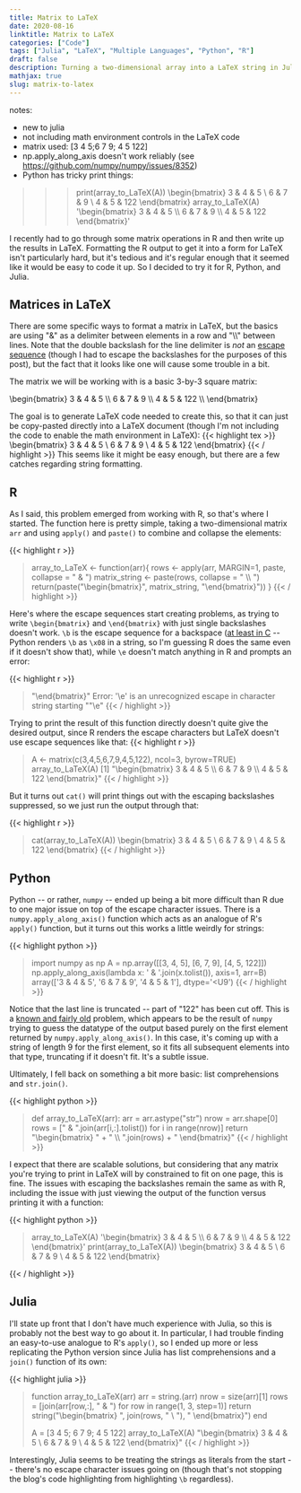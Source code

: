 ```yaml
---
title: Matrix to LaTeX
date: 2020-08-16
linktitle: Matrix to LaTeX
categories: ["Code"]
tags: ["Julia", "LaTeX", "Multiple Languages", "Python", "R"]
draft: false
description: Turning a two-dimensional array into a LaTeX string in Julia, Python, and R.
mathjax: true
slug: matrix-to-latex
---
```


notes:
- new to julia
- not including math environment controls in the LaTeX code
- matrix used: [3 4 5;6 7 9; 4 5 122]
- np.apply_along_axis doesn't work reliably (see https://github.com/numpy/numpy/issues/8352)
- Python has tricky print things:
>>> print(array_to_LaTeX(A))
\begin{bmatrix} 3 & 4 & 5 \\ 6 & 7 & 9 \\ 4 & 5 & 122 \end{bmatrix}
>>> array_to_LaTeX(A)
'\\begin{bmatrix} 3 & 4 & 5 \\\\ 6 & 7 & 9 \\\\ 4 & 5 & 122 \\end{bmatrix}'


I recently had to go through some matrix operations in R and then write up the results in LaTeX.  Formatting the R output to get it into a form for LaTeX isn't particularly hard, but it's tedious and it's regular enough that it seemed like it would be easy to code it up.  So I decided to try it for R, Python, and Julia.

<!--more-->

## Matrices in LaTeX

There are some specific ways to format a matrix in LaTeX, but the basics are using "&" as a delimiter between elements in a row and "\\\\" between lines.  Note that the double backslash for the line delimiter is *not* an [escape sequence](https://en.wikipedia.org/wiki/Escape_sequence) (though I had to escape the backslashes for the purposes of this post), but the fact that it looks like one will cause some trouble in a bit.

The matrix we will be working with is a basic 3-by-3 square matrix:

\\begin{bmatrix}
3 & 4 & 5 \\\\
6 & 7 & 9 \\\\
4 & 5 & 122 \\\\
\\end{bmatrix}

The goal is to generate LaTeX code needed to create this, so that it can just be copy-pasted directly into a LaTeX document (though I'm not including the code to enable the math environment in LaTeX):
{{< highlight tex >}}
\begin{bmatrix} 3 & 4 & 5 \\ 6 & 7 & 9 \\ 4 & 5 & 122 \end{bmatrix}
{{< / highlight >}}
This seems like it might be easy enough, but there are a few catches regarding string formatting.


## R

As I said, this problem emerged from working with R, so that's where I started.  The function here is pretty simple, taking a two-dimensional matrix `arr` and using `apply()` and `paste()` to combine and collapse the elements:

{{< highlight r >}}
> array_to_LaTeX <- function(arr){
>     rows <- apply(arr, MARGIN=1, paste, collapse = " & ")
>     matrix_string <- paste(rows, collapse = " \\\\ ")
>     return(paste("\\begin{bmatrix}", matrix_string, "\\end{bmatrix}"))
> }
{{< / highlight >}}

Here's where the escape sequences start creating problems, as trying to write `\begin{bmatrix}` and `\end{bmatrix}` with just single backslashes doesn't work.  `\b` is the escape sequence for a backspace ([at least in C](https://en.wikipedia.org/wiki/Escape_sequences_in_C) -- Python renders `\b` as `\x08` in a string, so I'm guessing R does the same even if it doesn't show that), while `\e` doesn't match anything in R and prompts an error:

{{< highlight r >}}
> "\end{bmatrix}"
Error: '\e' is an unrecognized escape in character string starting ""\e"
{{< / highlight >}}

Trying to print the result of this function directly doesn't quite give the desired output, since R renders the escape characters but LaTeX doesn't use escape sequences like that:
{{< highlight r >}}
> A <- matrix(c(3,4,5,6,7,9,4,5,122), ncol=3, byrow=TRUE)
> array_to_LaTeX(A)
[1] "\\begin{bmatrix} 3 & 4 & 5 \\\\ 6 & 7 & 9 \\\\ 4 & 5 & 122 \\end{bmatrix}"
{{< / highlight >}}

But it turns out `cat()` will print things out with the escaping backslashes suppressed, so we just run the output through that:

{{< highlight r >}}
> cat(array_to_LaTeX(A))
\begin{bmatrix} 3 & 4 & 5 \\ 6 & 7 & 9 \\ 4 & 5 & 122 \end{bmatrix}
{{< / highlight >}}

## Python

Python -- or rather, `numpy` -- ended up being a bit more difficult than R due to one major issue on top of the escape character issues.  There is a `numpy.apply_along_axis()` function which acts as an analogue of R's `apply()` function, but it turns out this works a little weirdly for strings:

{{< highlight python >}}
> import numpy as np
> A = np.array([[3, 4, 5], [6, 7, 9], [4, 5, 122]])
> np.apply_along_axis(lambda x: ' & '.join(x.tolist()), axis=1, arr=B) 
array(['3 & 4 & 5', '6 & 7 & 9', '4 & 5 & 1'], dtype='<U9')
{{< / highlight >}}

Notice that the last line is truncated -- part of "122" has been cut off.  This is a [known and fairly old](https://github.com/numpy/numpy/issues/8352) problem, which appears to be the result of `numpy` trying to guess the datatype of the output based purely on the first element returned by `numpy.apply_along_axis()`.  In this case, it's coming up with a string of length 9 for the first element, so it fits all subsequent elements into that type, truncating if it doesn't fit.  It's a subtle issue.

Ultimately, I fell back on something a bit more basic: list comprehensions and `str.join()`.

{{< highlight python >}}
> def array_to_LaTeX(arr):
>     arr = arr.astype("str")
>     nrow = arr.shape[0]
>     rows = [" & ".join(arr[i,:].tolist()) for i in range(nrow)]
>     return "\\begin{bmatrix} " + " \\\\ ".join(rows) + " \\end{bmatrix}"
{{< / highlight >}}

I expect that there are scalable solutions, but considering that any matrix you're trying to print in LaTeX will by constrained to fit on one page, this is fine.  The issues with escaping the backslashes remain the same as with R, including the issue with just viewing the output of the function versus printing it with a function:

{{< highlight python >}}
> array_to_LaTeX(A)
'\\begin{bmatrix} 3 & 4 & 5 \\\\ 6 & 7 & 9 \\\\ 4 & 5 & 122 \\end{bmatrix}'
> print(array_to_LaTeX(A))
\begin{bmatrix} 3 & 4 & 5 \\ 6 & 7 & 9 \\ 4 & 5 & 122 \end{bmatrix}

{{< / highlight >}}

## Julia

I'll state up front that I don't have much experience with Julia, so this is probably not the best way to go about it.  In particular, I had trouble finding an easy-to-use analogue to R's `apply()`, so I ended up more or less replicating the Python version since Julia has list comprehensions and a `join()` function of its own:

{{< highlight julia >}}
> function array_to_LaTeX(arr)
>     arr = string.(arr)
>     nrow = size(arr)[1]
>     rows = [join(arr[row,:], " & ") for row in range(1, 3, step=1)]
>     return string("\begin{bmatrix} ", join(rows, " \\ "), " \end{bmatrix}")
> end
> 
> A = [3 4 5; 6 7 9; 4 5 122]
> array_to_LaTeX(A)
"\begin{bmatrix} 3 & 4 & 5 \\ 6 & 7 & 9 \\ 4 & 5 & 122 \end{bmatrix}"
{{< / highlight >}}

Interestingly, Julia seems to be treating the strings as literals from the start -- there's no escape character issues going on (though that's not stopping the blog's code highlighting from highlighting `\b` regardless).
